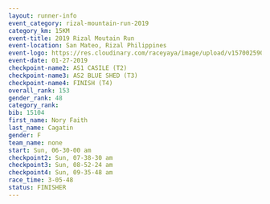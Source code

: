 ```yaml
---
layout: runner-info 
event_category: rizal-mountain-run-2019 
category_km: 15KM 
event-title: 2019 Rizal Moutain Run 
event-location: San Mateo, Rizal Philippines 
event-logo: https://res.cloudinary.com/raceyaya/image/upload/v1570025909/logo/rizal-mountain_gkfete.jpg 
event-date: 01-27-2019 
checkpoint-name2: AS1 CASILE (T2) 
checkpoint-name3: AS2 BLUE SHED (T3) 
checkpoint-name4: FINISH (T4) 
overall_rank: 153
gender_rank: 48
category_rank: 
bib: 15104
first_name: Nory Faith
last_name: Cagatin
gender: F
team_name: none
start: Sun, 06-30-00 am
checkpoint2: Sun, 07-38-30 am
checkpoint3: Sun, 08-52-24 am
checkpoint4: Sun, 09-35-48 am
race_time: 3-05-48
status: FINISHER
---
```


